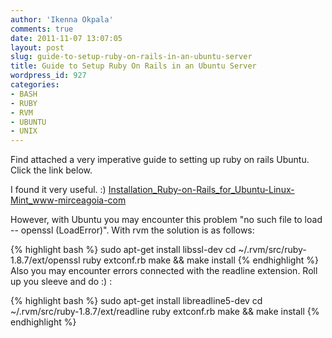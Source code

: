 ```yaml
---
author: 'Ikenna Okpala'
comments: true
date: 2011-11-07 13:07:05
layout: post
slug: guide-to-setup-ruby-on-rails-in-an-ubuntu-server
title: Guide to Setup Ruby On Rails in an Ubuntu Server
wordpress_id: 927
categories:
- BASH
- RUBY
- RVM
- UBUNTU
- UNIX
---
```


Find attached a very imperative guide to setting up ruby on rails Ubuntu. Click the link below.

I found it very useful. :)
[Installation_Ruby-on-Rails_for_Ubuntu-Linux-Mint_www-mirceagoia-com](http://ikennaokpala.files.wordpress.com/2011/11/installation_ruby-on-rails_for_ubuntu-linux-mint_www-mirceagoia-com.pdf)

<!--more-->
However, with Ubuntu you may encounter this problem "no such file to load -- openssl (LoadError)".
With rvm the solution is as follows:


{% highlight bash %}
sudo apt-get install libssl-dev
cd ~/.rvm/src/ruby-1.8.7/ext/openssl
ruby extconf.rb
make && make install
{% endhighlight %}
Also you may encounter errors connected with the readline  extension.
Roll up you sleeve and do :) :

{% highlight bash %}
sudo apt-get install libreadline5-dev
cd ~/.rvm/src/ruby-1.8.7/ext/readline
ruby extconf.rb
make && make install
{% endhighlight %}
